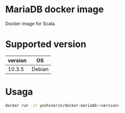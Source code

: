 # MariaDB docker image

Docker image for Scala.

# Supported version

|version|OS|
|---|---|
|10.3.5|Debian|

# Usaga

```sh
docker run -it yoshinorin/docker-mariadb:<version>
```